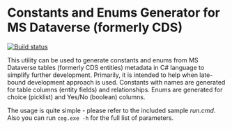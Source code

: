 # Constants and Enums Generator for MS Dataverse (formerly CDS)

[![Build status](https://dev.azure.com/power-platform-tools/dataverse-tools/_apis/build/status/constants-enums-generator-cs-import?branchName=working)](https://dev.azure.com/power-platform-tools/dataverse-tools/_build/latest?definitionId=1&branchName=working)

This utility can be used to generate constants and enums from MS Dataverse tables (formerly CDS entities) metadata in C# language to simplify further development.
Primarily, it is intended to help when late-bound development approach is used.
Constants with names are generated for table columns (entity fields) and relationships.
Enums are generated for choice (picklist) and Yes/No (boolean) columns.

The usage is quite simple - please refer to the included sample _run.cmd_.
Also you can run `ceg.exe -h` for the full list of parameters.
